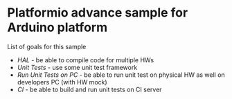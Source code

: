 # Platformio advance sample for Arduino platform

List of goals for this sample

- *HAL* - be able to compile code for multiple HWs
- *Unit Tests* - use some unit test framework
- *Run Unit Tests on PC* - be able to run unit test on physical HW as well on developers PC (with HW mock)
- *CI* - be able to build and run unit tests on CI server
